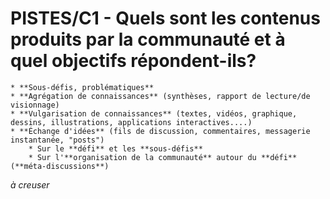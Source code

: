 # PISTES/C1 - Quels sont les contenus produits par la communauté et à quel objectifs répondent-ils?

	* **Sous-défis, problématiques**
	* **Agrégation de connaissances** (synthèses, rapport de lecture/de visionnage)
	* **Vulgarisation de connaissances** (textes, vidéos, graphique, dessins, illustrations, applications interactives....)
	* **Échange d'idées** (fils de discussion, commentaires, messagerie instantanée, "posts")
		* Sur le **défi** et les **sous-défis**
		* Sur l'**organisation de la communauté** autour du **défi** (**méta-discussions**)

*à creuser*
